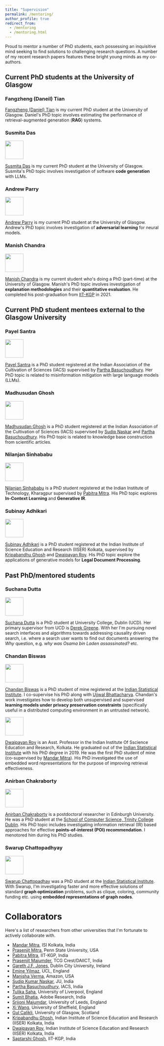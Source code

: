 ```yaml
---
title: "Supervision"
permalink: /mentoring/
author_profile: true
redirect_from:
  - /mentoring
  - /mentoring.html
---
```


Proud to mentor a number of PhD students, each possessing an inquisitive mind seeking to find solutions to challenging research questions. A number of my recent research papers features these bright young minds as my co-authors.

## Current PhD students at the University of Glasgow

### Fangzheng (Daneil) Tian

[Fangzheng (Daniel) Tian](https://www.gla.ac.uk/schools/computing/staff/fangzhengtian/) is my current PhD student at the University of Glasgow. Daniel's PhD topic involves estimating the performance of retrieval-augmented generation (**RAG**) systems.


### Susmita Das
<img src="https://gdebasis.github.io/images/susmita.jpg" width="60">

[Susmita Das](https://www.linkedin.com/in/susmita-das-a33369140/?originalSubdomain=uk) is my current PhD student at the University of Glasgow. Susmita's PhD topic involves investigation of software **code generation** with LLMs. 


### Andrew Parry
<img src="https://gdebasis.github.io/images/andrew.jpeg" width="60">

[Andrew Parry](https://www.linkedin.com/in/andrew-parry-0b60611b9/?originalSubdomain=uk) is my current PhD student at the University of Glasgow. Andrew's PhD topic involves investigation of **adversarial learning** for neural models.

### Manish Chandra

<img src="https://gdebasis.github.io/images/manish.jpeg" width="60">

[Manish Chandra](https://scholar.google.co.in/citations?user=W2JbsRQAAAAJ&hl=en) is my current student who's doing a PhD (part-time) at the University of Glasgow. Manish's PhD topic involves investigation of **explanation methodologies** and their **quantitative evaluation**. He completed his post-graduation from [IIT-KGP](http://www.iitkgp.ac.in/) in 2021.


## Current PhD student mentees external to the Glasgow University

### Payel Santra

<img src="https://gdebasis.github.io/images/payel.jpg" width="60">

[Payel Santra](https://www.linkedin.com/in/payel-santra-401b37232/?originalSubdomain=in) is a PhD student registered at the Indian Association of the Cultivation of Sciences (IACS) supervised by [Partha Basuchoudhury](http://iacs.res.in/faculty-profile.html?id=147). Her PhD topic is related to misinformation mitigation with large language models (LLMs).


### Madhusudan Ghosh

<img src="https://gdebasis.github.io/images/madhu.jpeg" width="60">

[Madhusudan Ghosh](https://www.linkedin.com/in/madhusudan-ghosh-217672124/) is a PhD student registered at the Indian Association of the Cultivation of Sciences (IACS) supervised by [Sudip Naskar](http://www.jaduniv.edu.in/profile.php?uid=1022) and [Partha Basuchoudhury](http://iacs.res.in/faculty-profile.html?id=147). His PhD topic is related to knowledge base construction from scientific articles.

### Nilanjan Sinhababu

<img src="https://gdebasis.github.io/images/nilu.jpeg" width="60">

[Nilanjan Sinhababu](https://scholar.google.co.in/citations?user=1ZQJP_EAAAAJ&hl=en) is a PhD student registered at the Indian Institute of Technology, Kharagpur supervised by [Pabitra Mitra](http://www.iitkgp.ac.in/department/CS/faculty/cs-pabitra). His PhD topic explores **In-Context Learning** and **Generative IR**.

### Subinay Adhikari

<img src="https://gdebasis.github.io/images/subinay.jpeg" width="60">

[Subinay Adhikari](https://scholar.google.co.in/citations?user=WuJoVqMAAAAJ&hl=en) is a PhD student registered at the Indian Institute of Science Education and Research (IISER) Kolkata, supervised by [Kripabandhu Ghosh](https://sites.google.com/view/kripabandhughosh-homepage/home) and [Dwaipayan Roy](https://www.iiserkol.ac.in/web/en/people/faculty/cds/dwaipayan-roy/#gsc.tab=0). His PhD topic explore the applications of generative models for **Legal Document Processing**.


## Past PhD/mentored students

### Suchana Dutta

<img src="https://gdebasis.github.io/images/suchana.jpg" width="60">

[Suchana Dutta](https://www.linkedin.com/in/suchana-datta-94ba942b/) is a PhD student at University College, Dublin (UCD). Her primary supervisor from UCD is [Derek Greene](http://derekgreene.com/).  With her I'm pursuing novel search interfaces and algorithms towards addressing causality driven search, i.e. where a search user wants to find out documents answering the *Why* question, e.g. *why was Osama bin Laden assassinated?* etc. 

### Chandan Biswas

<img src="https://gdebasis.github.io/images/chandan.jpg" width="60">

[Chandan Biswas](https://scholar.google.co.in/citations?user=W2JbsRQAAAAJ&hl=en) is a PhD student of mine registered at the [Indian Statistical Institute](https://www.isical.ac.in/). I co-supervise his PhD along with [Ujjwal Bhattacharya](https://www.isical.ac.in/~ujjwal/). Chandan's work investigates how to develop both unsupervised and supervised **learning models under privacy preservation constraints** (specifically useful in a distributed computing environment in an untrusted network).


<img src="https://gdebasis.github.io/images/doi.jpeg" width="60">

[Dwaipayan Roy](https://www.iiserkol.ac.in/web/en/people/faculty/cds/dwaipayan-roy/#gsc.tab=0) is an Asst. Professor in the Indian Institute Of Sscience Education and Research, Kolkata. He graduated out of the [Indian Statistical Institute](https://www.isical.ac.in/) with his PhD degree in 2019. He was the first PhD student of mine (co-supervised by [Mandar Mitra](https://www.isical.ac.in/~mandar/)). His PhD investigated the use of embedded word representations for the purpose of improving retrieval effectiveness.

<!-- ### Procheta Sen

<img src="https://gdebasis.github.io/images/procheta.jpg" width="60">

[Procheta Sen](https://procheta.github.io/sprocheta/index.html) is a lecturer in the University of Liverpool. I mentored her research durong her PhD studies at the [School of Computing, Dublin City University](https://www.computing.dcu.ie/), Dublin, Ireland. Her PhD supervisor was [Gareth J.F. Jones](https://www.computing.dcu.ie/~gjones/), who was also my PhD supervisor. In her PhD studies, she has investigated effective ways to model and evaluate **proactive information retrieval** (i.e. **zero-shot/few-shot** information retrieval). She is also interested in embedding algorithms and multi-objective neural learning.

-->

### Anirban Chakraborty

<img src="https://gdebasis.github.io/images/anirban.jpg" width="60">

[Anirban Chakraborty](https://www.scss.tcd.ie/~achakrab/) is a postdoctoral researcher in Edinburgh University. He was a PhD student at the [School of Computer Science, Trinity College Dublin](https://www.scss.tcd.ie/). His PhD topic includes investigating information retrieval (IR) based approaches for effective **points-of-interest (POI) recommendation**. I menotored him during his PhD studies.

### Swarup Chattopadhyay

<img src="https://gdebasis.github.io/images/swarup.jpg" width="60">

[Swarup Chattopadhay](https://scholar.google.co.in/citations?hl=en&user=7PI1amoAAAAJ) was a PhD student at the [Indian Statistical Institute](https://www.isical.ac.in/). With Swarup, I'm investigating faster and more effective solutions of standard **graph optimization** problems, such as clique, coloring, community funding etc. using **embedded representations of graph nodes**.

# Collaborators

Here's a list of researchers from other universities that I'm fortunate to actively collaborate with.

- [Mandar Mitra](https://www.isical.ac.in/mandar-mitra), ISI Kolkata, India
- [Prasenjit Mitra](https://scholar.google.com/citations?user=8PbgiPkAAAAJ&hl=en), Penn State University, USA
- [Pabitra Mitra](http://www.iitkgp.ac.in/department/CS/faculty/cs-pabitra), IIT-KGP, India
- [Prasenjit Majumder](https://www.tcgcrest.org/people/prof-prasenjit-majumder/), TCG Crest/DAIICT, India
- [Gareth J.F. Jones](https://computing.dcu.ie/~gjones/), Dublin City University, Ireland
- [Emine Yilmaz](https://sites.google.com/site/emineyilmaz/), UCL, England
- [Manisha Verma](https://www.linkedin.com/in/manisha-verma-94883343/), Amazon, USA
- [Sudip Kumar Naskar](http://www.jaduniv.edu.in/profile.php?uid=1022), JU, India
- [Partha Basuchoudhury](http://iacs.res.in/faculty-profile.html?id=147), IACS, India
- [Tulika Saha](https://www.liverpool.ac.uk/computer-science/staff/), University of Liverpool, England
- [Sumit Bhatia](https://www.linkedin.com/in/sumitonlinkedin/?originalSubdomain=in), Adobe Research, India
- [Srijoni Majumdar](https://www.linkedin.com/in/srijoni-majumdar-060a92120/), University of Leeds, England
- [Xi Wang](https://www.sheffield.ac.uk/cs/people/academic/xi-wang), University of Sheffield, England
- [Gul Calikli](https://www.gla.ac.uk/schools/computing/staff/handangulcalikli/), University of Glasgow, Scotland
- [Kripabandhu Ghosh](https://sites.google.com/view/kripabandhughosh-homepage/home), Indian Institute of Science Education and Research (IISER) Kolkata, India
- [Dwaipayan Roy](https://www.iiserkol.ac.in/web/en/people/faculty/cds/dwaipayan-roy/#gsc.tab=0), Indian Institute of Science Education and Research (IISER) Kolkata, India
- [Saptarshi Ghosh](https://sites.google.com/site/saptarshighosh/), IIT-KGP, India


